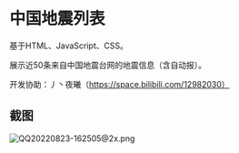 # 中国地震列表
基于HTML、JavaScript、CSS。

展示近50条来自中国地震台网的地震信息（含自动报）。

开发协助：丿丶夜曦（https://space.bilibili.com/12982030）

## 截图
![QQ20220823-162505@2x.png](https://s2.loli.net/2022/08/23/J5LwMx3IVUtr7dB.png)
